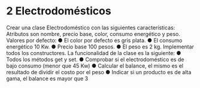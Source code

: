 # 2 Electrodomésticos
Crear una clase Electrodoméstico con las siguientes características:
Atributos son nombre, precio base, color, consumo energético y peso.
Valores por defecto:
● El color por defecto es gris plata.
● El consumo energético 10 Kw.
● Precio base 100 pesos.
● El peso es 2 kg.
Implementar todos los constructores.
La funcionalidad de la clase es la siguiente:
● Todos los métodos get y set.
● Comprobar si el electrodoméstico es de bajo consumo (menor que 45 Kw)
● Calcular el balance, el mismo es el resultado de dividir el costo por el peso
● Indicar si un producto es de alta gama, el balance es mayor que 3